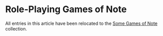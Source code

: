 Role-Playing Games of Note
==========================

All entries in this article have been relocated to the
[Some Games of Note](https://catseye.tc/node/Some_Games_of_Note) collection.
